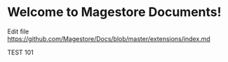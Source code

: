 


Welcome to Magestore Documents!
===================

Edit file https://github.com/Magestore/Docs/blob/master/extensions/index.md

 TEST 101
